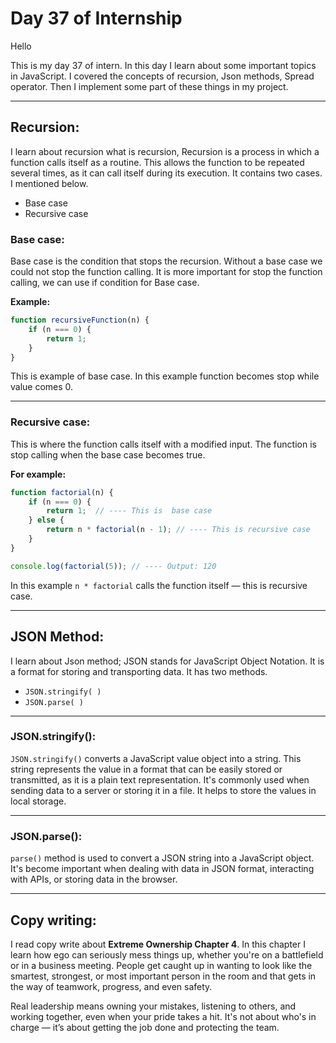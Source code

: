 # Day 37 of Internship

Hello

This is my day 37 of intern. In this day I learn about some important topics in JavaScript. I covered the concepts of recursion, Json methods, Spread operator. Then I implement some part of these things in my project.

---

## Recursion:

I learn about recursion what is recursion, Recursion is a process in which a function calls itself as a routine. This allows the function to be repeated several times, as it can call itself during its execution. It contains two cases. I mentioned below.

- Base case  
- Recursive case

### Base case:

Base case is the condition that stops the recursion. Without a base case we could not stop the function calling. It is more important for stop the function calling, we can use if condition for Base case.

**Example:**

```javascript
function recursiveFunction(n) {
    if (n === 0) {
        return 1;
    }
}
```

This is example of base case. In this example function becomes stop while value comes 0.

---

### Recursive case:

This is where the function calls itself with a modified input. The function is stop calling when the base case becomes true.

**For example:**

```javascript
function factorial(n) {
    if (n === 0) {
        return 1;  // ---- This is  base case
    } else {
        return n * factorial(n - 1); // ---- This is recursive case
    }
}

console.log(factorial(5)); // ---- Output: 120
```

In this example `n * factorial` calls the function itself — this is recursive case.

---

## JSON Method:

I learn about Json method; JSON stands for JavaScript Object Notation. It is a format for storing and transporting data. It has two methods.

- `JSON.stringify( )`  
- `JSON.parse( )`

---

### JSON.stringify():

`JSON.stringify()` converts a JavaScript value object into a string. This string represents the value in a format that can be easily stored or transmitted, as it is a plain text representation. It's commonly used when sending data to a server or storing it in a file. It helps to store the values in local storage.

---

### JSON.parse():

`parse()` method is used to convert a JSON string into a JavaScript object. It's become important when dealing with data in JSON format, interacting with APIs, or storing data in the browser.

---

## Copy writing:

I read copy write about **Extreme Ownership Chapter 4**. In this chapter I learn how ego can seriously mess things up, whether you're on a battlefield or in a business meeting. People get caught up in wanting to look like the smartest, strongest, or most important person in the room and that gets in the way of teamwork, progress, and even safety.

Real leadership means owning your mistakes, listening to others, and working together, even when your pride takes a hit. It's not about who's in charge — it’s about getting the job done and protecting the team.
